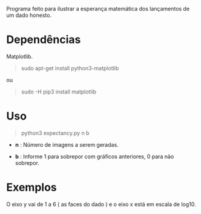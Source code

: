 Programa feito para ilustrar a esperança matemática dos lançamentos de um dado honesto.

# Dependências

Matplotlib.

> sudo apt-get install python3-matplotlib

ou

> sudo -H pip3 install matplotlib

# Uso

> python3 expectancy.py n b

* **n** : Número de imagens a serem geradas.

* **b** : Informe 1 para sobrepor com gráficos anteriores, 0 para não sobrepor.

# Exemplos

O eixo y vai de 1 a 6 ( as faces do dado ) e o eixo x está em escala de log10.


